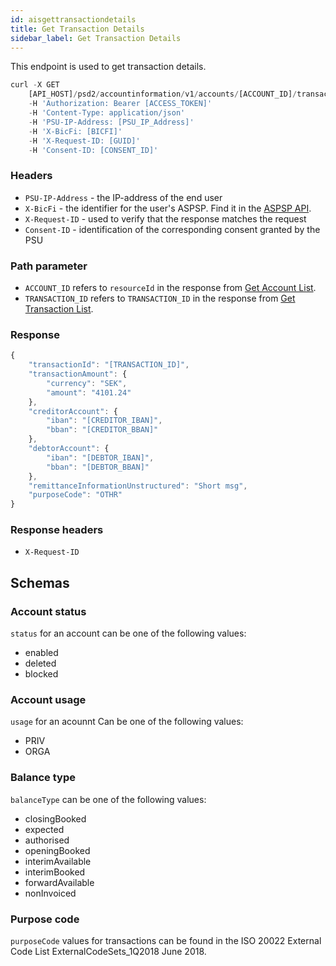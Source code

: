 ```yaml
---
id: aisgettransactiondetails
title: Get Transaction Details
sidebar_label: Get Transaction Details
---
```

This endpoint is used to get transaction details.

```javascript
curl -X GET
    [API_HOST]/psd2/accountinformation/v1/accounts/[ACCOUNT_ID]/transactions/[TRANSACTIONID]
    -H 'Authorization: Bearer [ACCESS_TOKEN]'
    -H 'Content-Type: application/json'
    -H 'PSU-IP-Address: [PSU_IP_Address]'
    -H 'X-BicFi: [BICFI]'
    -H 'X-Request-ID: [GUID]'
    -H 'Consent-ID: [CONSENT_ID]'
```

### Headers

- `PSU-IP-Address` - the IP-address of the end user
- `X-BicFi` - the identifier for the user's ASPSP. Find it in  the [ASPSP API](aspsp.md).
- `X-Request-ID` - used to verify that the response matches the request
- `Consent-ID` - identification of the corresponding consent granted by the PSU

### Path parameter

- `ACCOUNT_ID` refers to `resourceId` in the response from [Get Account List](#get-account-list).
- `TRANSACTION_ID` refers to `TRANSACTION_ID` in the response from [Get Transaction List](#get-transaction-list).

### Response
```javascript
{
    "transactionId": "[TRANSACTION_ID]",
    "transactionAmount": {
        "currency": "SEK",
        "amount": "4101.24"
    },
    "creditorAccount": {
        "iban": "[CREDITOR_IBAN]",
        "bban": "[CREDITOR_BBAN]"
    },
    "debtorAccount": {
        "iban": "[DEBTOR_IBAN]",
        "bban": "[DEBTOR_BBAN]"
    },
    "remittanceInformationUnstructured": "Short msg",
    "purposeCode": "OTHR"
}
```

### Response headers

- `X-Request-ID`

## Schemas

### Account status

`status` for an account can be one of the following values:

- enabled
- deleted
- blocked

### Account usage

`usage` for an acounnt Can be one of the following values:

- PRIV
- ORGA

### Balance type

`balanceType` can be one of the following values:

- closingBooked
- expected
- authorised
- openingBooked
- interimAvailable
- interimBooked
- forwardAvailable
- nonInvoiced

### Purpose code

`purposeCode` values for transactions can be found in the ISO 20022 External Code List ExternalCodeSets_1Q2018 June 2018.